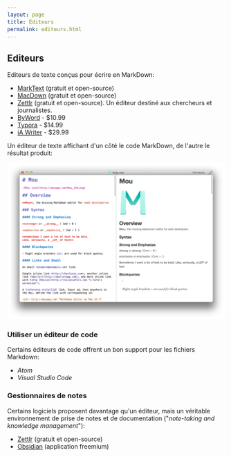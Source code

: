 ```yaml
---
layout: page
title: Éditeurs
permalink: editeurs.html
---
```


## Editeurs

Editeurs de texte conçus pour écrire en MarkDown: 

* [MarkText](https://github.com/marktext/marktext) (gratuit et open-source)
* [MacDown](https://macdown.uranusjr.com/) (gratuit et open-source)
* [Zettlr](https://www.zettlr.com/) (gratuit et open-source). Un éditeur destiné aux chercheurs et journalistes.
* [ByWord](https://bywordapp.com/) - $10.99
* [Typora](https://typora.io/) - $14.99
* [iA Writer](https://ia.net/writer/) - $29.99

Un éditeur de texte affichant d'un côté le code MarkDown, de l'autre le résultat produit:

![Edition MarkDown](img/mou-editor.png)

### Utiliser un éditeur de code

Certains éditeurs de code offrent un bon support pour les fichiers Markdown: 

* *Atom*
* *Visual Studio Code*

### Gestionnaires de notes

Certains logiciels proposent davantage qu'un éditeur, mais un véritable environnement de prise de notes et de documentation ("*note-taking and knowledge management*"):

* [Zettlr](https://www.zettlr.com/) (gratuit et open-source)
* [Obsidian](https://obsidian.md/) (application freemium)